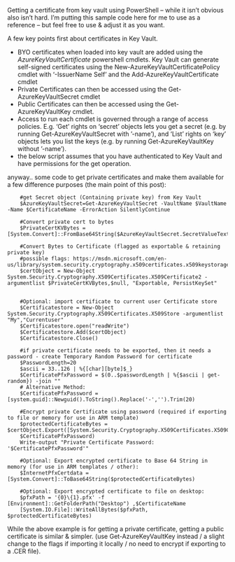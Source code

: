 Getting a certificate from key vault using PowerShell – while it isn’t obvious also isn’t hard. I’m putting this sample code here for me to use as a reference – but feel free to use & adjust it as you want.

A few key points first about certificates in Key Vault.
- BYO certificates when loaded into key vault are added using the *AzureKeyVaultCertificate* powershell cmdlets.
Key Vault can generate self-signed certificates using the New-AzureKeyVaultCertificatePolicy cmdlet with ‘-IssuerName Self’ and the Add-AzureKeyVaultCertificate cmdlet
- Private Certificates can then be accessed using the Get-AzureKeyVaultSecret cmdlet
- Public Certificates  can then be accessed using the Get-AzureKeyVaultKey cmdlet.
- Access to run each cmdlet is governed through a range of access policies. E.g. ‘Get’ rights on ‘secret’ objects lets you get a secret (e.g. by running Get-AzureKeyVaultSecret with ’-name’), and ‘List’ rights on ‘key’ objects lets you list the keys (e.g. by running Get-AzureKeyVaultKey without ’-name’).
- the below script assumes that you have authenticated to Key Vault and have permissions for the get operation.

anyway.. some code to get private certificates and make them available for a few difference purposes (the main point of this post):

        #get Secret object (Containing private key) from Key Vault
        $AzureKeyVaultSecret=Get-AzureKeyVaultSecret -VaultName $VaultName -Name $CertificateName -ErrorAction SilentlyContinue

        #Convert private cert to bytes
        $PrivateCertKVBytes = [System.Convert]::FromBase64String($AzureKeyVaultSecret.SecretValueText)

        #Convert Bytes to Certificate (flagged as exportable & retaining private key)
        #possible flags: https://msdn.microsoft.com/en-us/library/system.security.cryptography.x509certificates.x509keystorageflags(v=vs.110).aspx
        $certObject = New-Object System.Security.Cryptography.X509Certificates.X509Certificate2 -argumentlist $PrivateCertKVBytes,$null, "Exportable, PersistKeySet"


        #Optional: import certificate to current user Certificate store
        $Certificatestore = New-Object System.Security.Cryptography.X509Certificates.X509Store -argumentlist "My","Currentuser"
        $Certificatestore.open("readWrite")
        $Certificatestore.Add($certObject)
        $Certificatestore.Close()

        #if private certificate needs to be exported, then it needs a password - create Temporary Random Password for certificate
        $PasswordLength=20
        $ascii = 33..126 | %{[char][byte]$_}
        $CertificatePfxPassword = $(0..$passwordLength | %{$ascii | get-random}) -join ""
        # Alternative Method:
        $CertificatePfxPassword = [system.guid]::Newguid().ToString().Replace('-','').Trim(20)

        #Encrypt private Certificate using password (required if exporting to file or memory for use in ARM template)
        $protectedCertificateBytes = $certObject.Export([System.Security.Cryptography.X509Certificates.X509ContentType]::Pkcs12,
        $CertificatePfxPassword)
        Write-output "Private Certificate Password: '$CertificatePfxPassword'"

        #Optional: Export encrypted certificate to Base 64 String in memory (for use in ARM templates / other):
        $InternetPfxCertdata = [System.Convert]::ToBase64String($protectedCertificateBytes)

        #Optional: Export encrypted certificate to file on desktop:
        $pfxPath = '{0}\{1}.pfx' -f [Environment]::GetFolderPath("Desktop") ,$CertificateName
        [System.IO.File]::WriteAllBytes($pfxPath, $protectedCertificateBytes)

While the above example is for getting a private certificate, getting a public certificate is similar & simpler. (use Get-AzureKeyVaultKey instead / a slight change to the flags if importing it locally / no need to encrypt if exporting to a .CER file).
